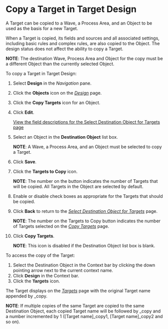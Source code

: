 # Copy a Target in Target Design

A Target can be copied to a Wave, a Process Area, and an Object to be
used as the basis for a new Target.

When a Target is copied, its fields and sources and all associated
settings, including basic rules and complex rules, are also copied to
the Object. The design status does not affect the ability to copy a
Target.

**NOTE**: The destination Wave, Process Area and Object for the copy
must be a different Object than the currently selected Object.

To copy a Target in Target Design:

1.  Select **Design** in the *Navigation* pane.

2.  Click the **Objects** icon on the
    *[Design](../Page_Desc/Design.htm)* page.

3.  Click the **Copy Targets** icon for an Object.

4.  Click **Edit**.
    
    [View the field descriptions for the Select Destination Object for
    Targets
    page](../Page_Desc/Select_Destination_Object_for_Targets.htm)

5.  Select an Object in the **Destination Object** list box.
    
    **NOTE**: A Wave, a Process Area, and an Object must be selected to
    copy a Target.

6.  Click **Save**.

7.  Click the **Targets to Copy** icon.
    
    **NOTE**: The number on the button indicates the number of Targets
    that will be copied. All Targets in the Object are selected by
    default.

8.  Enable or disable check boxes as appropriate for the Targets that
    should be copied.

9.  Click **Back** to return to the *[Select Destination Object for
    Targets](../Page_Desc/Select_Destination_Object_for_Targets.htm)*
    page.
    
    **NOTE**: The number on the Targets to Copy button indicates the
    number of Targets selected on the *[Copy
    Targets](../Page_Desc/Copy_Targets.htm)* page.

10. Click **Copy Targets**.
    
    **NOTE**: This icon is disabled if the Destination Object list box
    is blank.

To access the copy of the Target:

1.  Select the Destination Object in the Context bar by clicking the
    down pointing arrow next to the current context name.
2.  Click
    <span style="font-size: 11.0pt;font-family: Arial, sans-serif;font-weight: bold;">Design</span>
    in the Context bar.
3.  Click the
    <span style="font-size: 11.0pt;font-family: Arial, sans-serif;font-weight: bold;">Targets</span>
    icon.

The Target displays on the
<span style="font-style: italic;">[Targets](../Page_Desc/Targets_H_Design.htm)</span>
page with the original Target name appended by \_copy.

<span style="font-weight: bold;">NOTE</span>: If multiple copies of the
same Target are copied to the same Destination Object, each copied
Target name will be followed by \_copy and a number incremented by 1
(\[Target name\]\_copy1, \[Target name\]\_copy2 and so on).
